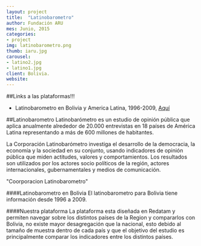 ```yaml
---
layout: project
title:  "Latinobarometro"
author: Fundación ARU
mes: Junio, 2015
categories:
- project
img: latinobarometro.png
thumb: iaru.jpg
carousel:
- latino2.jpg
- latino1.jpg
client: Bolivia.
website: 
---
```

##Links a las plataformas!!!

* Latinobarometro en Bolivia y America Latina, 1996-2009, [Aquí](http://aru.noip.me/cgibin/RpWebEngine.exe/PortalAction?&MODE=MAIN&BASE=LATINO&MAIN=WebServerMain.inl)

##Latinobarometro
Latinobarómetro es un estudio de opinión pública que aplica anualmente alrededor de 20.000 entrevistas en 18 países de América Latina representando a más de 600 millones de habitantes. 

La Corporación Latinobarómetro investiga el desarrollo de la democracia, la economía y la sociedad en su conjunto, usando indicadores de opinión pública que miden actitudes, valores y comportamientos. Los resultados son utilizados por los actores socio políticos de la región, actores internacionales, gubernamentales y medios de comunicación.

"Coorporacion Latinobarometro"

####Latinobarometro en Bolivia
El latinobarometro para Bolivia tiene información desde 1996 a 2009.

####Nuestra plataforma
La plataforma esta diseñada en Redatam y permiten navegar sobre los distintos países de la Region y compararlos con Bolivia, no existe mayor desagregación que la nacional, esto debido al tamaño de muestra dentro de cada país y que el objetivo del estudio es principalmente comparar los indicadores entre los distintos países.